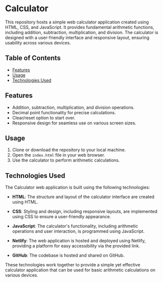 # Calculator

This repository hosts a simple web calculator application created using HTML, CSS, and JavaScript. It provides fundamental arithmetic functions, including addition, subtraction, multiplication, and division. The calculator is designed with a user-friendly interface and responsive layout, ensuring usability across various devices.

## Table of Contents 
- [Features](#features)
- [Usage](#usage)
- [Technologies Used](#technologies-used)

## Features

- Addition, subtraction, multiplication, and division operations.
- Decimal point functionality for precise calculations.
- Clear/reset option to start over.
- Responsive design for seamless use on various screen sizes.

## Usage

1. Clone or download the repository to your local machine.
2. Open the `index.html` file in your web browser.
3. Use the calculator to perform arithmetic calculations.

## Technologies Used

The Calculator web application is built using the following technologies:

- **HTML**: The structure and layout of the calculator interface are created using HTML.

- **CSS**: Styling and design, including responsive layouts, are implemented using CSS to ensure a user-friendly appearance.

- **JavaScript**: The calculator's functionality, including arithmetic operations and user interaction, is programmed using JavaScript.

- **Netlify**: The web application is hosted and deployed using Netlify, providing a platform for easy accessibility via the provided link.

- **GitHub**: The codebase is hosted and shared on GitHub.

These technologies work together to provide a simple yet effective calculator application that can be used for basic arithmetic calculations on various devices.

